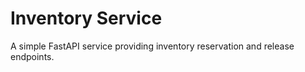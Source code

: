# Inventory Service

A simple FastAPI service providing inventory reservation and release endpoints.
